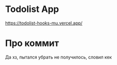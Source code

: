 # Todolist App

https://todolist-hooks-mu.vercel.app/

# Про коммит

Да хз, пытался убрать не получилось, словил кек
